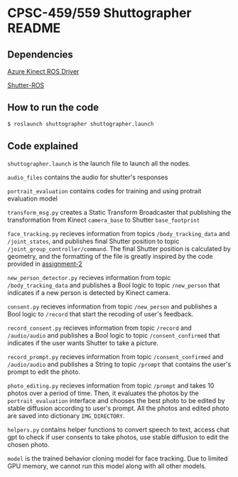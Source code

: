 # CPSC-459/559 Shuttographer README

## Dependencies

[Azure Kinect ROS Driver](https://github.com/microsoft/Azure_Kinect_ROS_Driver/tree/melodic)

[Shutter-ROS](https://gitlab.com/interactive-machines/shutter/shutter-ros)

## How to run the code 

```bash
$ roslaunch shuttographer shuttographer.launch
```

## Code explained

`shuttographer.launch` is the launch file to launch all the nodes. 

`audio_files` contains the audio for shutter's responses

`portrait_evaluation` contains codes for training and using protrait evaluation model

`transform_msg.py` creates a Static Transform Broadcaster that publishing the transformation from Kinect `camera_base` to Shutter `base_footprint`

`face_tracking.py` recieves information from topics `/body_tracking_data` and `/joint_states`, and publishes final Shutter position to topic `/joint_group_controller/command`. The final Shutter position is calculated by geometry, and the formatting of the file is greatly inspired by the code provided in [assignment-2](https://github.com/Yale-BIM/f23-assignments/blob/master/assignment-2/shutter_behavior_cloning/src/expert_opt.py)

`new_person_detector.py` recieves information from topic `/body_tracking_data` and publishes a Bool logic to topic `/new_person` that indicates if a new person is detected by Kinect camera.

`consent.py` recieves information from topic `/new_person` and publishes a Bool logic to `/record` that start the recoding of user's feedback.

`record_consent.py` recieves information from topic `/record` and `/audio/audio` and publishes a Bool logic to topic `/consent_confirmed` that indicates if the user wants Shutter to take a picture.

`record_prompt.py` recieves information from topic `/consent_confirmed` and `/audio/audio` and publishes a String to topic `/prompt` that contains the user's prompt to edit the photo.

`photo_editing.py` recieves information from topic `/prompt` and takes 10 photos over a period of time. Then, it evaluates the photos by the `portrait_evaluation` interface and chooses the best photo to be edited by stable diffusion according to user's prompt. All the photos and edited photo are saved into dictionary `IMG_DIRECTORY`.

`helpers.py` contains helper functions to convert speech to text, access chat gpt to check if user consents to take photos, use stable diffusion to edit the chosen photo.

`model` is the trained behavior cloning model for face tracking. Due to limited GPU memory, we cannot run this model along with all other models.
